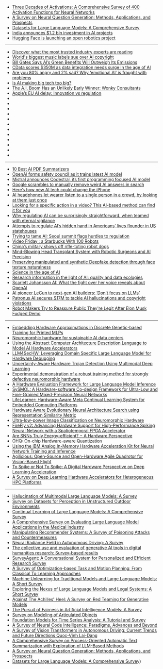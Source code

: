 - [Three Decades of Activations: A Comprehensive Survey of 400 Activation Functions for Neural Networks](http://arxiv.org/abs/2402.09092)
- [A Survey on Neural Question Generation: Methods, Applications, and Prospects](http://arxiv.org/abs/2402.18267)
- [Datasets for Large Language Models: A Comprehensive Survey](http://arxiv.org/abs/2402.18041)
- [India announces $1.2 bln investment in AI projects](https://cur.at/t89gAwC?m=web)
- [Hugging Face is launching an open robotics project](https://cur.at/XImWe7F?m=web)




---------
- [Discover what the most trusted industry experts are reading](https://cur.at/KelLxcb?m=web)
- [World's biggest music labels sue over AI copyright](https://cur.at/hU8IXxM?m=web)
- [Bill Gates Says AI’s Green Benefits Will Outweigh Its Emissions](https://cur.at/TJqmwg9?m=web)
- [CData scores $350M as data integration needs surge in the age of AI](https://cur.at/lxGoG65?m=web)
- [Are you 80% angry and 2% sad? Why ‘emotional AI’ is fraught with problems](https://cur.at/EHapYcM?m=web)
- [Is AI making big tech too big?](https://cur.at/Q0IUhJ1?m=web)
- [The A.I. Boom Has an Unlikely Early Winner: Wonky Consultants](https://cur.at/2zIImxo?m=web)
- [Apple’s EU AI delay: Innovation vs regulation](https://cur.at/NnAzERr?m=web)
- []()
- []()
- []()
- []()
- []()
- []()
- []()
- []()
- []()
- []()
- []()
- []()
-------------------
- [10 Best AI PDF Summarizers](https://cur.at/ceVnoYZ?m=web)
- [OpenAI forms safety council as it trains latest AI model](https://cur.at/Z4FohBm?m=web)
- [Mistral announces Codestral, its first programming focused AI model](https://cur.at/ijedk8M?m=web)
- [Google scrambles to manually remove weird AI answers in search](https://cur.at/Lm6uzUs?m=web)
- [Here’s how new AI tech could change the iPhone](https://cur.at/QQKb63h?m=web)
- [AI headphones let wearer listen to a single person in a crowd, by looking at them just once](https://cur.at/xERK3Mf?m=web)
- [Looking for a specific action in a video? This AI-based method can find it for you](https://cur.at/wqWlert?m=web)
- [Why regulating AI can be surprisingly straightforward, when teamed with eternal vigilance](https://cur.at/ZTDatow?m=web)
- [Attempts to regulate AI’s hidden hand in Americans’ lives flounder in US statehouses](https://cur.at/j559ejb?m=web)
- [Trying to tame AI: Seoul summit flags hurdles to regulation](https://cur.at/zM0BlTq?m=web)
- [Video Friday : a Starbucks With 100 Robots](https://cur.at/3IaXdcJ?m=web)
- [China’s military shows off rifle-toting robot dogs](https://cur.at/cV36H3F?m=web)
- [Mind-Blowing Head Transplant System with Robotic Surgeons and AI Precision](https://cur.at/DKiRTAP?m=web)
- [Preserving manipulated and synthetic Deepfake detection through face texture naturalness](https://cur.at/GR62mQh?m=web)
- [Science in the age of AI](https://cur.at/yko363s?m=web)
- [Research information in the light of AI: quality and data ecologies](https://cur.at/3DChmac?m=web)
- [Scarlett Johansson AI: What the fight over her voice reveals about OpenAI](https://cur.at/wC0F6P0?m=web)
- [AI pioneer LeCun to next-gen AI builders: ‘Don’t focus on LLMs’](https://cur.at/2ot5Fa9?m=web)
- [Patronus AI secures $17M to tackle AI hallucinations and copyright violations](https://cur.at/TDKfVOC?m=web)
- [Robot Makers Try to Reassure Public They're Legit After Elon Musk Fudged Demo](https://cur.at/M16PxE5?m=web)

  
---------------
- [Embedding Hardware Approximations in Discrete Genetic-based Training for Printed MLPs](https://arxiv.org/pdf/2402.02930.pdf)
- [Neuromorphic hardware for sustainable AI data centers](https://arxiv.org/pdf/2402.02521.pdf)
- [Using the Abstract Computer Architecture Description Language to Model AI Hardware Accelerators](https://arxiv.org/pdf/2402.00069.pdf)
- [LLM4SecHW: Leveraging Domain Specific Large Language Model for Hardware Debugging](https://arxiv.org/pdf/2401.16448.pdf)
- [Uncertainty-Aware Hardware Trojan Detection Using Multimodal Deep Learning](https://arxiv.org/pdf/2401.09479.pdf)
- [Experimental demonstration of a robust training method for strongly defective neuromorphic hardware](https://arxiv.org/pdf/2312.06446.pdf)
- [A Hardware Evaluation Framework for Large Language Model Inference](https://arxiv.org/pdf/2312.03134.pdf)
- [SySMOL: A Hardware-software Co-design Framework for Ultra-Low and Fine-Grained Mixed-Precision Neural Networks](https://arxiv.org/pdf/2311.14114.pdf)
- [LifeLearner: Hardware-Aware Meta Continual Learning System for Embedded Computing Platforms](https://arxiv.org/pdf/2311.11420.pdf)
- [Hardware Aware Evolutionary Neural Architecture Search using Representation Similarity Metric](https://arxiv.org/pdf/2311.03923.pdf)
- [Ultra-low-power Image Classification on Neuromorphic Hardware](https://arxiv.org/pdf/2309.16795.pdf)
- [FireFly v2: Advancing Hardware Support for High-Performance Spiking Neural Network with a Spatiotemporal FPGA Accelerator](https://arxiv.org/pdf/2309.16158.pdf)
- [Are SNNs Truly Energy-efficient? − A Hardware Perspective](https://arxiv.org/pdf/2309.03388.pdf)
- [OHQ: On-chip Hardware-aware Quantization](https://arxiv.org/pdf/2309.01945.pdf)
- [Using the IBM Analog In-Memory Hardware Acceleration Kit for Neural Network Training and Inference](https://arxiv.org/pdf/2307.09357.pdf)
- [Agilicious: Open-Source and Open-Hardware Agile Quadrotor for Vision-Based Flight](https://arxiv.org/pdf/2307.06100.pdf)
- [To Spike or Not To Spike: A Digital Hardware Perspective on Deep Learning Acceleration](https://arxiv.org/pdf/2306.15749.pdf)
- [A Survey on Deep Learning Hardware Accelerators for Heterogeneous HPC Platforms](https://arxiv.org/pdf/2306.15552.pdf)

------------
- [Hallucination of Multimodal Large Language Models: A Survey](https://arxiv.org/pdf/2404.18930)
- [Survey on Datasets for Perception in Unstructured Outdoor Environments](https://arxiv.org/pdf/2404.18750)
- [Continual Learning of Large Language Models: A Comprehensive Survey](https://arxiv.org/pdf/2404.16789)
- [A Comprehensive Survey on Evaluating Large Language Model Applications in the Medical Industry](https://arxiv.org/pdf/2404.15777)
- [Manipulating Recommender Systems: A Survey of Poisoning Attacks and Countermeasures](https://arxiv.org/pdf/2404.14942)
- [Neural Radiance Field in Autonomous Driving: A Survey](https://arxiv.org/pdf/2404.13816)
- [The collective use and evaluation of generative AI tools in digital humanities research: Survey-based results](https://arxiv.org/pdf/2404.12458)
- [SurveyAgent: A Conversational System for Personalized and Efficient Research Survey](https://arxiv.org/pdf/2404.06364)
- [A Survey of Optimization-based Task and Motion Planning: From Classical To Learning Approaches](https://arxiv.org/pdf/2404.02817)
- [Machine Unlearning for Traditional Models and Large Language Models: A Short Survey](https://arxiv.org/pdf/2404.01206)
- [Exploring the Nexus of Large Language Models and Legal Systems: A Short Survey](https://arxiv.org/pdf/2404.00990)
- [Against The Achilles' Heel: A Survey on Red Teaming for Generative Models](https://arxiv.org/pdf/2404.00629)
- [The Pursuit of Fairness in Artificial Intelligence Models: A Survey](https://arxiv.org/pdf/2403.17333)
- [Survey on Modeling of Articulated Objects](https://arxiv.org/pdf/2403.14937)
- [Foundation Models for Time Series Analysis: A Tutorial and Survey](https://arxiv.org/pdf/2403.14735)
- [A Survey of Neural Code Intelligence: Paradigms, Advances and Beyond](https://arxiv.org/pdf/2403.14734)
- [A Survey of Vision Transformers in Autonomous Driving: Current Trends and Future Directions
Quoc-Vinh Lai-Dang](https://arxiv.org/pdf/2403.07542)
- [A Comprehensive Survey on Process-Oriented Automatic Text Summarization with Exploration of LLM-Based Methods](https://arxiv.org/pdf/2403.02901)
- [A Survey on Neural Question Generation: Methods, Applications, and Prospects](https://arxiv.org/pdf/2402.18267)
- [Datasets for Large Language Models: A Comprehensive Survey](https://arxiv.org/pdf/2402.18041))
